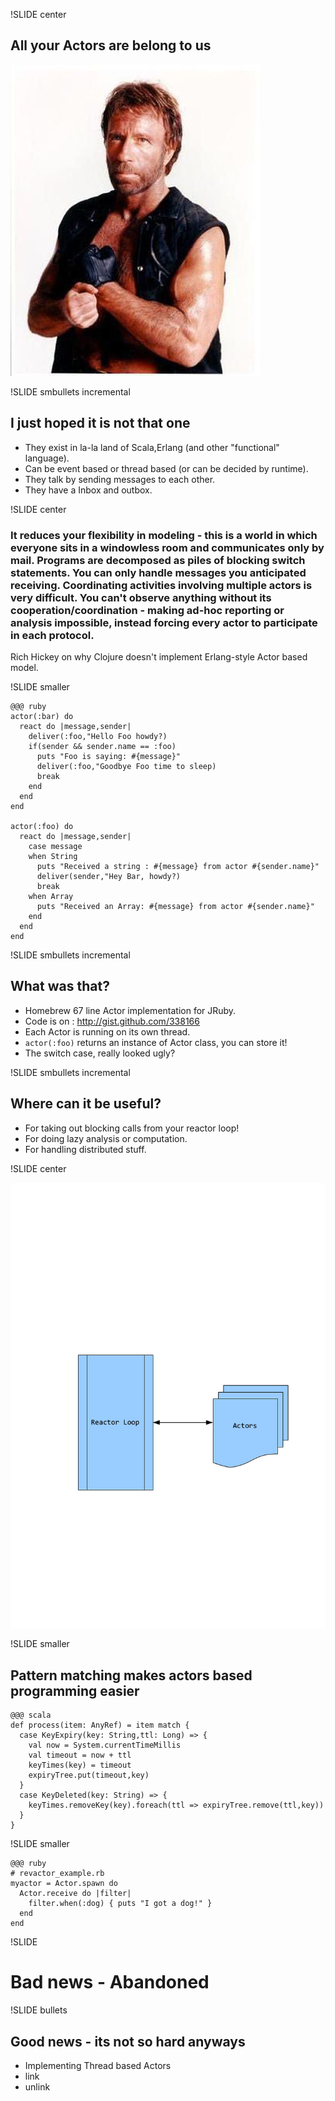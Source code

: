 !SLIDE center

## All your Actors are belong to us ##

![Actors](chuck-norris-002.jpg)

!SLIDE smbullets incremental

## I just hoped it is not that one  ##

* They exist in la-la land of Scala,Erlang (and other "functional" language).
* Can be event based or thread based (or can be decided by runtime).
* They talk by sending messages to each other.
* They have a Inbox and outbox.

!SLIDE center

### It reduces your flexibility in modeling - this is a world in which everyone sits in a windowless room and communicates only by mail. Programs are decomposed as piles of blocking switch statements. You can only handle messages you anticipated receiving. Coordinating activities involving multiple actors is very difficult. You can't observe anything without its cooperation/coordination - making ad-hoc reporting or analysis impossible, instead forcing every actor to participate in each protocol. ###

Rich Hickey on why Clojure doesn't implement Erlang-style Actor based model.

!SLIDE smaller

    @@@ ruby
    actor(:bar) do
      react do |message,sender|
        deliver(:foo,"Hello Foo howdy?)
        if(sender && sender.name == :foo)
          puts "Foo is saying: #{message}"
          deliver(:foo,"Goodbye Foo time to sleep)
          break
        end
      end
    end
    
    actor(:foo) do
      react do |message,sender|
        case message
        when String
          puts "Received a string : #{message} from actor #{sender.name}"
          deliver(sender,"Hey Bar, howdy?)
          break
        when Array
          puts "Received an Array: #{message} from actor #{sender.name}"
        end
      end
    end

!SLIDE smbullets incremental

## What was that? ##

* Homebrew 67 line Actor implementation for JRuby.
* Code is on : http://gist.github.com/338166
* Each Actor is running on its own thread.
* `actor(:foo)` returns an instance of Actor class, you can store it!
* The switch case, really looked ugly?

!SLIDE smbullets incremental

## Where can it be useful? ##

* For taking out blocking calls from your reactor loop!
* For doing lazy analysis or computation.
* For handling distributed stuff.

!SLIDE center

![ActorImage](actor.png)

!SLIDE smaller

## Pattern matching makes actors based programming easier ##

    @@@ scala
    def process(item: AnyRef) = item match { 
      case KeyExpiry(key: String,ttl: Long) => { 
        val now = System.currentTimeMillis
        val timeout = now + ttl
        keyTimes(key) = timeout
        expiryTree.put(timeout,key)
      }
      case KeyDeleted(key: String) => { 
        keyTimes.removeKey(key).foreach(ttl => expiryTree.remove(ttl,key))
      }
    }

!SLIDE smaller

    @@@ ruby
    # revactor_example.rb
    myactor = Actor.spawn do
      Actor.receive do |filter|
        filter.when(:dog) { puts "I got a dog!" }
      end  
    end
    
!SLIDE

# Bad news - Abandoned #

!SLIDE bullets

## Good news - its not so hard anyways ##

* Implementing Thread based Actors
* link
* unlink

